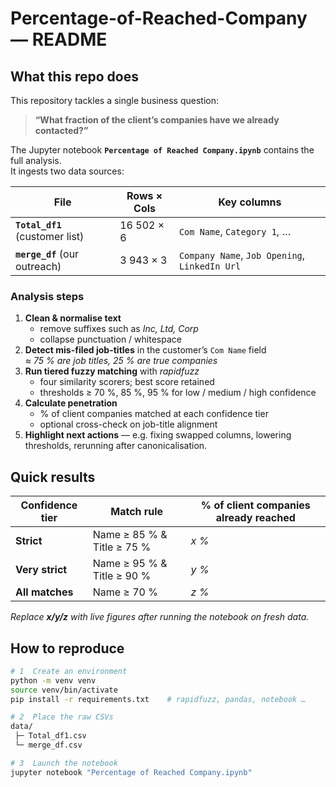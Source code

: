 # Percentage-of-Reached-Company — README

## What this repo does
This repository tackles a single business question:

> **“What fraction of the client’s companies have we already contacted?”**

The Jupyter notebook **`Percentage of Reached Company.ipynb`** contains the full analysis.  
It ingests two data sources:

| File | Rows × Cols | Key columns |
|------|-------------|-------------|
| **`Total_df1`** (customer list) | 16 502 × 6 | `Com Name`, `Category 1`, … |
| **`merge_df`** (our outreach)   | 3 943 × 3  | `Company Name`, `Job Opening`, `LinkedIn Url` |

### Analysis steps
1. **Clean & normalise text**  
   * remove suffixes such as *Inc, Ltd, Corp*  
   * collapse punctuation / whitespace  
2. **Detect mis-filed job-titles** in the customer’s `Com Name` field  
   *≈ 75 % are job titles, 25 % are true companies*  
3. **Run tiered fuzzy matching** with *rapidfuzz*  
   * four similarity scorers; best score retained  
   * thresholds ≥ 70 %, 85 %, 95 % for low / medium / high confidence  
4. **Calculate penetration**  
   * % of client companies matched at each confidence tier  
   * optional cross-check on job-title alignment  
5. **Highlight next actions** — e.g. fixing swapped columns, lowering thresholds, rerunning after canonicalisation.

## Quick results

| Confidence tier | Match rule | % of client companies already reached |
|-----------------|-----------|----------------------------------------|
| **Strict**      | Name ≥ 85 % & Title ≥ 75 % | *x %* |
| **Very strict** | Name ≥ 95 % & Title ≥ 90 % | *y %* |
| **All matches** | Name ≥ 70 %               | *z %* |

*Replace **x/y/z** with live figures after running the notebook on fresh data.*

## How to reproduce
```bash
# 1  Create an environment
python -m venv venv
source venv/bin/activate
pip install -r requirements.txt    # rapidfuzz, pandas, notebook …

# 2  Place the raw CSVs
data/
 ├─ Total_df1.csv
 └─ merge_df.csv

# 3  Launch the notebook
jupyter notebook "Percentage of Reached Company.ipynb"
